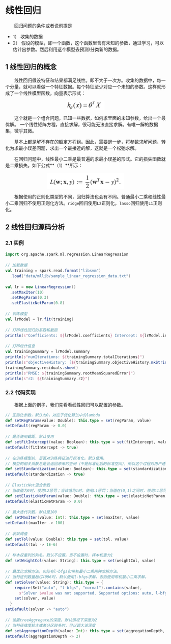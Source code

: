 # 线性回归

&emsp;&emsp;回归问题的条件或者说前提是
- 1） 收集的数据
- 2） 假设的模型，即一个函数，这个函数里含有未知的参数，通过学习，可以估计出参数。然后利用这个模型去预测/分类新的数据。

## 1 线性回归的概念

&emsp;&emsp;线性回归假设特征和结果都满足线性。即不大于一次方。收集的数据中，每一个分量，就可以看做一个特征数据。每个特征至少对应一个未知的参数。这样就形成了一个线性模型函数，向量表示形式：

<div  align="center"><img src="imgs/1.1.png" width = "120" height = "30" alt="1.1" align="center" /></div>

&emsp;&emsp;这个就是一个组合问题，已知一些数据，如何求里面的未知参数，给出一个最优解。 一个线性矩阵方程，直接求解，很可能无法直接求解。有唯一解的数据集，微乎其微。

&emsp;&emsp;基本上都是解不存在的超定方程组。因此，需要退一步，将参数求解问题，转化为求最小误差问题，求出一个最接近的解，这就是一个松弛求解。

&emsp;&emsp;在回归问题中，线性最小二乘是最普遍的求最小误差的形式。它的损失函数就是二乘损失。如下公式**（1）**所示：

<div  align="center"><img src="imgs/1.2.png" width = "240" height = "50" alt="1.2" align="center" /></div>

&emsp;&emsp;根据使用的正则化类型的不同，回归算法也会有不同。普通最小二乘和线性最小二乘回归不使用正则化方法。`ridge`回归使用`L2`正则化，`lasso`回归使用`L1`正则化。

## 2 线性回归源码分析

### 2.1 实例

```scala
import org.apache.spark.ml.regression.LinearRegression

// 加载数据
val training = spark.read.format("libsvm")
  .load("data/mllib/sample_linear_regression_data.txt")

val lr = new LinearRegression()
  .setMaxIter(10)
  .setRegParam(0.3)
  .setElasticNetParam(0.8)

// 训练模型
val lrModel = lr.fit(training)

// 打印线性回归的系数和截距
println(s"Coefficients: ${lrModel.coefficients} Intercept: ${lrModel.intercept}")

// 打印统计信息
val trainingSummary = lrModel.summary
println(s"numIterations: ${trainingSummary.totalIterations}")
println(s"objectiveHistory: [${trainingSummary.objectiveHistory.mkString(",")}]")
trainingSummary.residuals.show()
println(s"RMSE: ${trainingSummary.rootMeanSquaredError}")
println(s"r2: ${trainingSummary.r2}")
```

### 2.2 代码实现

&emsp;&emsp;根据上面的例子，我们先看看线性回归可以配置的参数。

```scala
// 正则化参数，默认为0，对应于优化算法中的lambda
def setRegParam(value: Double): this.type = set(regParam, value)
setDefault(regParam -> 0.0)

// 是否使用截距，默认使用
def setFitIntercept(value: Boolean): this.type = set(fitIntercept, value)
setDefault(fitIntercept -> true)

// 在训练模型前，是否对训练特征进行标准化。默认使用。
// 模型的相关系数总是会返回原来的空间（不是标准化后的标准空间），所以这个过程对用户透明
def setStandardization(value: Boolean): this.type = set(standardization, value)
setDefault(standardization -> true)

// ElasticNet混合参数
// 当改值为0时，使用L2惩罚；当该值为1时，使用L1惩罚；当值在(0,1)之间时，使用L1惩罚和L2惩罚的组合
def setElasticNetParam(value: Double): this.type = set(elasticNetParam, value)
setDefault(elasticNetParam -> 0.0)

// 最大迭代次数，默认是100
def setMaxIter(value: Int): this.type = set(maxIter, value)
setDefault(maxIter -> 100)

// 收敛阈值
def setTol(value: Double): this.type = set(tol, value)
setDefault(tol -> 1E-6)

// 样本权重列的列名。默认不设置。当不设置时，样本权重为1
def setWeightCol(value: String): this.type = set(weightCol, value)

// 最优化求解方法。实际有l-bfgs和带权最小二乘两种求解方法。
// 当特征列数量超过4096时，默认使用l-bfgs求解，否则使用带权最小二乘求解。
def setSolver(value: String): this.type = {
    require(Set("auto", "l-bfgs", "normal").contains(value),
      s"Solver $value was not supported. Supported options: auto, l-bfgs, normal")
    set(solver, value)
  }
setDefault(solver -> "auto")

// 设置treeAggregate的深度。默认情况下深度为2
// 当特征维度较大或者分区较多时，可以调大该深度
def setAggregationDepth(value: Int): this.type = set(aggregationDepth, value)
setDefault(aggregationDepth -> 2)
```
